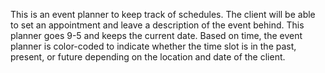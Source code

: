 This is an event planner to keep track of schedules. The client will be able to set an appointment and leave a description of the event behind. This planner goes 9-5 and keeps the current date. Based on time, the event planner is color-coded to indicate whether the time slot is in the past, present, or future depending on the location and date of the client.